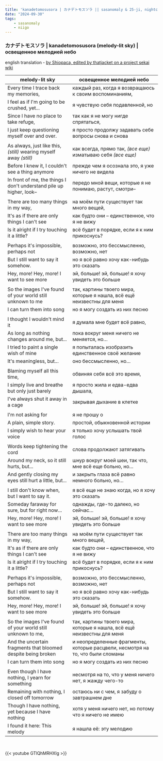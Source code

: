 ```yaml
---
title: 'kanadetomosusora | カナデトモスソラ || sasanomaly & 25-ji, nightcord de'
date: "2024-09-30"
tags:
    - sasanomaly
    - niigo
---
```


### カナデトモスソラ | kanadetomosusora (melody-lit sky) | освещенное мелодией небо

english translation - [by Shiopaca, edited by thatjacket on a project sekai wiki](https://projectsekai.fandom.com/wiki/Kanadetomosusora)

melody-lit sky | освещенное мелодией небо
--|--
Every time I trace back my memories, | каждый раз, когда я возвращаюсь к своим воспоминаниям,
I feel as if I'm going to be crushed, yet... | я чувствую себя подавленной, но
Since I have no place to take refuge, | так как я не могу нигде спрятаться,
I just keep questioning myself over and over. | я просто продолжу задавать себе вопросы снова и снова
|||
As always, just like this, *(still)* wearing myself away *(still)* | как всегда, прямо так, *(все еще)* изматываю себя *(все еще)*
Before I knew it, I couldn't see a thing anymore | прежде чем я осознала это, я уже ничего не видела
In front of me, the things I don't understand pile up higher, look– | передо мной вещи, которые я не понимаю, растут, смотри–
|||
There are too many things in my way, | на моём пути существует так много вещей,
It's as if there are only things I can't see | как будто они – единственное, что я не вижу
Is it alright if I try touching it a little? | всё будет в порядке, если я к ним прикоснусь?
|||
Perhaps it's impossible, perhaps not | возможно, это бессмысленно, возможно, нет
But I still want to say it somehow. | но я всё равно хочу как-нибудь это сказать
Hey, more! Hey, more! I want to see more | эй, больше! эй, больше! я хочу увидеть это больше
|||
So the images I've found of your world still unknown to me | так, картины твоего мира, которые я нашла, всё ещё неизвестны для меня
I can turn them into song | но я могу создать из них песню
|||
I thought I wouldn't mind it | я думала мне будет всё равно,
As long as nothing changes around me, but... | пока вокруг меня ничего не меняется, но…
I tried to paint a single wish of mine | я попыталась изобразить единственное своё желание
It's meaningless, but... | оно бессмысленно, но…
|||
Blaming myself all this time, | обвиняя себя всё это время,
I simply live and breathe but only just barely | я просто жила и едва-едва дышала,
I've always shut it away in a cage | закрывая дыхание в клетке
|||
I'm not asking for | я не прошу о
A plain, simple story. | простой, обыкновенной истории
I simply wish to hear your voice | я только хочу услышать твой голос
|||
Words keep tightening the cord | слова продолжают затягивать
Around my neck, so it still hurts, but... | шнур вокруг моей шеи, так что, мне всё еще больно, но…
And gently closing my eyes still hurt a little, but... | и закрыть глаза всё равно немного больно, но…
|||
I still don't know when, but I want to say it. | я всё еще не знаю когда, но я хочу это сказать
Someday faraway for sure, but for right now... | однажды, где-то далеко, но сейчас…
Hey, more! Hey, more! I want to see more | эй, больше! эй, больше! я хочу увидеть это больше
|||
There are too many things in my way, | на моём пути существует так много вещей,
It's as if there are only things I can't see | как будто они – единственное, что я не вижу
Is it alright if I try touching it a little? | всё будет в порядке, если я к ним прикоснусь?
|||
Perhaps it's impossible, perhaps not | возможно, это бессмысленно, возможно, нет
But I still want to say it somehow. | но я всё равно хочу как-нибудь это сказать
Hey, more! Hey, more! I want to see more | эй, больше! эй, больше! я хочу увидеть это больше
|||
So the images I've found of your world still unknown to me, | так, картины твоего мира, которые я нашла, всё ещё неизвестны для меня
And the uncertain fragments that bloomed despite being broken | и неопределенные фрагменты, которые расцвели, несмотря на то, что были сломаны
I can turn them into song | но я могу создать из них песню
|||
Even though I have nothing, I yearn for something | несмотря на то, что у меня ничего нет, я жажду чего-то
Remaining with nothing, I closed off tomorrow | остаюсь ни с чем, я забуду о завтрашнем дне
Though I have nothing, yet because I have nothing | хотя у меня ничего нет, но потому что я ничего не имею
I found it here: This melody | я нашла её: эту мелодию

<br>

{{< youtube GTlQhMRHXIg >}}